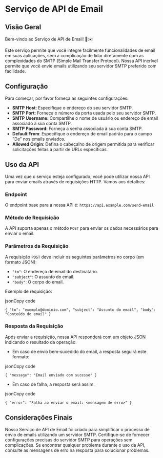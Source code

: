 # Serviço de API de Email

## Visão Geral

Bem-vindo ao Serviço de API de Email! 📧✉️

Este serviço permite que você integre facilmente funcionalidades de email em suas aplicações, sem a complicação de lidar diretamente com as complexidades do SMTP (Simple Mail Transfer Protocol). Nossa API incrível permite que você envie emails utilizando seu servidor SMTP preferido com facilidade.

## Configuração

Para começar, por favor forneça as seguintes configurações:

-   **SMTP Host**: Especifique o endereço do seu servidor SMTP.
-   **SMTP Port**: Forneça o número da porta usada pelo seu servidor SMTP.
-   **SMTP Username**: Compartilhe o nome de usuário ou endereço de email associado à sua conta SMTP.
-   **SMTP Password**: Forneça a senha associada à sua conta SMTP.
-   **Default From**: Especifique o endereço de email padrão para o campo "De" nos emails enviados.
-   **Allowed Origin**: Defina o cabeçalho de origem permitida para verificar solicitações feitas a partir de URLs específicas.

## Uso da API

Uma vez que o serviço esteja configurado, você pode utilizar nossa API para enviar emails através de requisições HTTP. Vamos aos detalhes:

### Endpoint

O endpoint base para a nossa API é: `https://api.example.com/send-email`

### Método de Requisição

A API suporta apenas o método `POST` para enviar os dados necessários para enviar o email.

### Parâmetros da Requisição

A requisição `POST` deve incluir os seguintes parâmetros no corpo (em formato JSON):

-   `"to"`: O endereço de email do destinatário.
-   `"subject"`: O assunto do email.
-   `"body"`: O corpo do email.

Exemplo de requisição:

jsonCopy code

`{
  "to": "exemplo@dominio.com",
  "subject": "Assunto do email",
  "body": "Conteúdo do email"
}` 

### Resposta da Requisição

Após enviar a requisição, nossa API responderá com um objeto JSON indicando o resultado da operação:

-   Em caso de envio bem-sucedido do email, a resposta seguirá este formato:

jsonCopy code

`{
  "message": "Email enviado com sucesso"
}` 

-   Em caso de falha, a resposta será assim:

jsonCopy code

`{
  "error": "Falha ao enviar o email: <mensagem de erro>"
}` 

## Considerações Finais

Nosso Serviço de API de Email foi criado para simplificar o processo de envio de emails utilizando um servidor SMTP. Certifique-se de fornecer configurações precisas do servidor SMTP para operações sem complicações. Se encontrar qualquer problema durante o uso da API, consulte as mensagens de erro na resposta para solucionar problemas.
